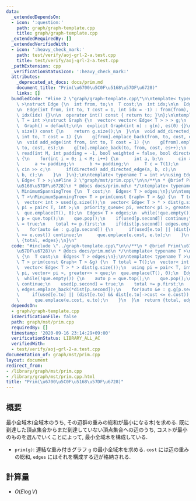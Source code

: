 ```yaml
---
data:
  _extendedDependsOn:
  - icon: ':question:'
    path: graph/graph-template.cpp
    title: graph/graph-template.cpp
  _extendedRequiredBy: []
  _extendedVerifiedWith:
  - icon: ':heavy_check_mark:'
    path: test/verify/aoj-grl-2-a.test.cpp
    title: test/verify/aoj-grl-2-a.test.cpp
  _pathExtension: cpp
  _verificationStatusIcon: ':heavy_check_mark:'
  attributes:
    _deprecated_at_docs: docs/prim.md
    document_title: "Prim(\u6700\u5C0F\u5168\u57DF\u6728)"
    links: []
  bundledCode: "#line 2 \"graph/graph-template.cpp\"\n\ntemplate< typename T = int\
    \ >\nstruct Edge {\n  int from, to;\n  T cost;\n  int idx;\n\n  Edge() = default;\n\
    \n  Edge(int from, int to, T cost = 1, int idx = -1) : from(from), to(to), cost(cost),\
    \ idx(idx) {}\n\n  operator int() const { return to; }\n};\n\ntemplate< typename\
    \ T = int >\nstruct Graph {\n  vector< vector< Edge< T > > > g;\n  int es;\n\n\
    \  Graph() = default;\n\n  explicit Graph(int n) : g(n), es(0) {}\n\n  size_t\
    \ size() const {\n    return g.size();\n  }\n\n  void add_directed_edge(int from,\
    \ int to, T cost = 1) {\n    g[from].emplace_back(from, to, cost, es++);\n  }\n\
    \n  void add_edge(int from, int to, T cost = 1) {\n    g[from].emplace_back(from,\
    \ to, cost, es);\n    g[to].emplace_back(to, from, cost, es++);\n  }\n\n  void\
    \ read(int M, int padding = -1, bool weighted = false, bool directed = false)\
    \ {\n    for(int i = 0; i < M; i++) {\n      int a, b;\n      cin >> a >> b;\n\
    \      a += padding;\n      b += padding;\n      T c = T(1);\n      if(weighted)\
    \ cin >> c;\n      if(directed) add_directed_edge(a, b, c);\n      else add_edge(a,\
    \ b, c);\n    }\n  }\n};\n\ntemplate< typename T = int >\nusing Edges = vector<\
    \ Edge< T > >;\n#line 2 \"graph/mst/prim.cpp\"\n\n/**\n * @brief Prim(\u6700\u5C0F\
    \u5168\u57DF\u6728)\n * @docs docs/prim.md\n */\ntemplate< typename T >\nstruct\
    \ MinimumSpanningTree {\n  T cost;\n  Edges< T > edges;\n};\n\ntemplate< typename\
    \ T >\nMinimumSpanningTree< T > prim(const Graph< T > &g) {\n  T total = T();\n\
    \  vector< int > used(g.size());\n  vector< Edge< T > * > dist(g.size());\n  using\
    \ pi = pair< T, int >;\n  priority_queue< pi, vector< pi >, greater<> > que;\n\
    \  que.emplace(T(), 0);\n  Edges< T > edges;\n  while(!que.empty()) {\n    auto\
    \ p = que.top();\n    que.pop();\n    if(used[p.second]) continue;\n    used[p.second]\
    \ = true;\n    total += p.first;\n    if(dist[p.second]) edges.emplace_back(*dist[p.second]);\n\
    \    for(auto &e : g.g[p.second]) {\n      if(used[e.to] || (dist[e.to] && dist[e.to]->cost\
    \ <= e.cost)) continue;\n      que.emplace(e.cost, e.to);\n    }\n  }\n  return\
    \ {total, edges};\n}\n"
  code: "#include \"../graph-template.cpp\"\n\n/**\n * @brief Prim(\u6700\u5C0F\u5168\
    \u57DF\u6728)\n * @docs docs/prim.md\n */\ntemplate< typename T >\nstruct MinimumSpanningTree\
    \ {\n  T cost;\n  Edges< T > edges;\n};\n\ntemplate< typename T >\nMinimumSpanningTree<\
    \ T > prim(const Graph< T > &g) {\n  T total = T();\n  vector< int > used(g.size());\n\
    \  vector< Edge< T > * > dist(g.size());\n  using pi = pair< T, int >;\n  priority_queue<\
    \ pi, vector< pi >, greater<> > que;\n  que.emplace(T(), 0);\n  Edges< T > edges;\n\
    \  while(!que.empty()) {\n    auto p = que.top();\n    que.pop();\n    if(used[p.second])\
    \ continue;\n    used[p.second] = true;\n    total += p.first;\n    if(dist[p.second])\
    \ edges.emplace_back(*dist[p.second]);\n    for(auto &e : g.g[p.second]) {\n \
    \     if(used[e.to] || (dist[e.to] && dist[e.to]->cost <= e.cost)) continue;\n\
    \      que.emplace(e.cost, e.to);\n    }\n  }\n  return {total, edges};\n}\n"
  dependsOn:
  - graph/graph-template.cpp
  isVerificationFile: false
  path: graph/mst/prim.cpp
  requiredBy: []
  timestamp: '2020-09-16 23:14:29+09:00'
  verificationStatus: LIBRARY_ALL_AC
  verifiedWith:
  - test/verify/aoj-grl-2-a.test.cpp
documentation_of: graph/mst/prim.cpp
layout: document
redirect_from:
- /library/graph/mst/prim.cpp
- /library/graph/mst/prim.cpp.html
title: "Prim(\u6700\u5C0F\u5168\u57DF\u6728)"
---
```

## 概要

最小全域木(全域木のうち, その辺群の重みの総和が最小になる木)を求める. 既に到達した頂点集合からまだ到達していない頂点集合への辺のうち, コストが最小のものを選んでいくことによって, 最小全域木を構成している.

* `prim(g)`: 連結な重み付きグラフ `g` の最小全域木を求める. `cost` には辺の重みの総和, `edges` にはそれを構成する辺が格納される.

## 計算量

* $O(E \log V)$ 

